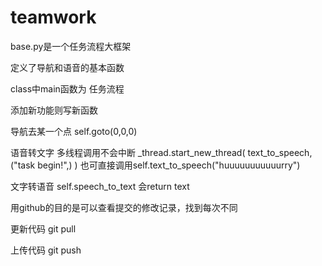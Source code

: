 # teamwork
base.py是一个任务流程大框架

定义了导航和语音的基本函数

class中main函数为 任务流程

添加新功能则写新函数

导航去某一个点 self.goto(0,0,0)

语音转文字 
多线程调用不会中断    _thread.start_new_thread( text_to_speech, ("task begin!",) )
也可直接调用self.text_to_speech("huuuuuuuuuuurry")

文字转语音   self.speech_to_text  会return text

用github的目的是可以查看提交的修改记录，找到每次不同

更新代码 git pull

上传代码 git push 
